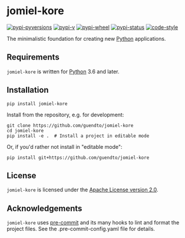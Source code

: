 # jomiel-kore

[![pypi-pyversions](https://img.shields.io/pypi/pyversions/jomiel-kore?color=%230a66dc)][pypi]
[![pypi-v](https://img.shields.io/pypi/v/jomiel-kore?color=%230a66dc)][pypi]
[![pypi-wheel](https://img.shields.io/pypi/wheel/jomiel-kore?color=%230a66dc)][pypi]
[![pypi-status](https://img.shields.io/pypi/status/jomiel-kore?color=%230a66dc)][pypi]
[![code-style](https://img.shields.io/badge/code%20style-black-000000.svg)][black]

[pypi]: https://pypi.org/project/jomiel-kore
[black]: https://pypi.org/project/black

The minimalistic foundation for creating new [Python] applications.

## Requirements

`jomiel-kore` is written for [Python] 3.6 and later.

[python]: https://www.python.org/about/gettingstarted/

## Installation

```shell
pip install jomiel-kore
```

Install from the repository, e.g. for development:

```shell
git clone https://github.com/guendto/jomiel-kore
cd jomiel-kore
pip install -e .  # Install a project in editable mode
```

Or, if you'd rather not install in "editable mode":

```shell
pip install git+https://github.com/guendto/jomiel-kore
```

## License

`jomiel-kore` is licensed under the [Apache License version 2.0][aplv2].

[aplv2]: https://www.tldrlegal.com/l/apache2

## Acknowledgements

`jomiel-kore` uses [pre-commit] and its many hooks to lint and format
the project files. See the .pre-commit-config.yaml file for details.

[pre-commit]: https://pre-commit.com/
